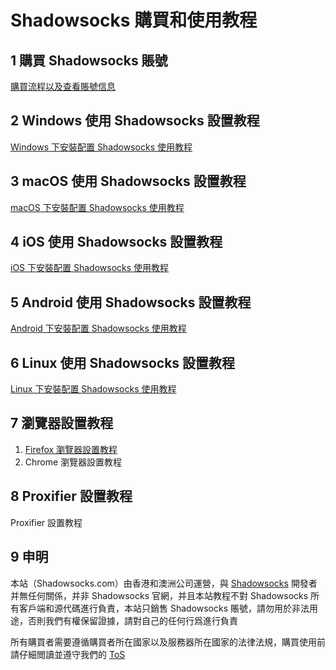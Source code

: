# Shadowsocks 購買和使用教程

## 1 購買 Shadowsocks 賬號

[購買流程以及查看賬號信息](https://github.com/Shadowsocks-Wiki/shadowsocks/blob/master/1-buy-shadowsocks.md)

## 2 Windows 使用 Shadowsocks 設置教程

[Windows 下安裝配置 Shadowsocks 使用教程](https://github.com/Shadowsocks-Wiki/shadowsocks/blob/master/2-windows-settings.md)

## 3 macOS 使用 Shadowsocks 設置教程

[macOS 下安裝配置 Shadowsocks 使用教程](https://github.com/Shadowsocks-Wiki/shadowsocks/blob/master/3-macos-settings.md)

## 4 iOS 使用 Shadowsocks 設置教程

[iOS 下安裝配置 Shadowsocks 使用教程](https://github.com/Shadowsocks-Wiki/shadowsocks/blob/master/4-ios-settings.md)

## 5 Android 使用 Shadowsocks 設置教程

[Android 下安裝配置 Shadowsocks 使用教程](https://github.com/Shadowsocks-Wiki/shadowsocks/blob/master/5-android-settings.md)

## 6 Linux 使用 Shadowsocks 設置教程

[Linux 下安裝配置 Shadowsocks 使用教程](https://github.com/Shadowsocks-Wiki/shadowsocks/blob/master/6-linux-settings.md)

## 7 瀏覽器設置教程

1. [Firefox 瀏覽器設置教程](https://github.com/Shadowsocks-Wiki/shadowsocks/blob/master/7-1-firefox-settings.md)
2. Chrome 瀏覽器設置教程

## 8 Proxifier 設置教程

Proxifier 設置教程

## 9 申明

本站（Shadowsocks.com）由香港和澳洲公司運營，與 [Shadowsocks](https://github.com/shadowsocks) 開發者并無任何關係，并非 Shadowsocks 官網，并且本站教程不對 Shadowsocks 所有客戶端和源代碼進行負責，本站只銷售 Shadowsocks 賬號，請勿用於非法用途，否則我們有權保留證據，請對自己的任何行爲進行負責

所有購買者需要遵循購買者所在國家以及服務器所在國家的法律法規，購買使用前請仔細閲讀並遵守我們的 [ToS](https://shadowsocks.com.au/tos.html)
